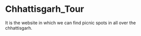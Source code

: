 # Chhattisgarh_Tour
It is the website in which we can find picnic spots in all over the chhattisgarh.

